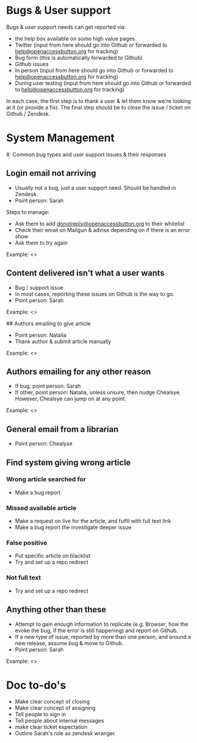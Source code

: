 # Bugs & User support

Bugs & user support needs can get reported via:
* the help box available on some high value pages
* Twitter (input from here should go into Github or forwarded to help@openaccessbutton.org for tracking)
* Bug form (this is automatically forwarded to Github)
* Github issues
* In person (input from here should go into Github or forwarded to help@openaccessbutton.org for tracking)
* During user testing (input from here should go into Github or forwarded to help@openaccessbutton.org for tracking)

In each case, the first step is to thank a user & let them know we're looking at it (or provide a fix). The final step should be to close the issue / ticket on Github / Zendesk.

#  System Management

#  Common bug types and user support issues & their responses

## Login email not arriving

* Usually not a bug, just a user support need. Should be handled in Zendesk.
* Point person: Sarah

Steps to manage:
* Ask them to add donotreply@openaccessbutton.org to their whitelist
* Check their email on Mailgun & advise depending on if there is an error show
* Ask them to try again

Example: <<insert>>

## Content delivered isn't what a user wants

* Bug / support issue
* In most cases, reporting these issues on Github is the way to go.
* Point person: Sarah

Example: <<insert>>

## Authors emailing to give article

* Point person: Natalia
* Thank author & submit article manually

Example: <<insert>>

## Authors emailing for any other reason

* If bug, point person: Sarah
* If other, point person: Natalia, unless unsure, then nudge Chealsye. However, Chealsye can jump on at any point.

Example: <<insert>>

## General email from a librarian

* Point person: Chealyse

## Find system giving wrong article

### Wrong article searched for

* Make a bug report

### Missed available article

* Make a request on live for the article, and fulfil with full text link
* Make a bug report the investigate deeper issue

### False positive

* Put specific article on blacklist
* Try and set up a repo redirect

### Not full text

* Try and set up a repo redirect

## Anything other than these

* Attempt to gain enough information to replicate (e.g. Browser, how the evoke the bug, if the error is still happening) and report on Github.
* If a new type of issue, reported by more than one person, and around a new release, assume bug & move to Github.
* Point person: Sarah

Example: <<insert>>


# Doc to-do's

* Make clear concept of closing
* Make clear concept of assigning
* Tell people to sign in
* Tell people about internal messages
* make clear ticket expectation
* Outline Sarah's role as zendesk wranger.
